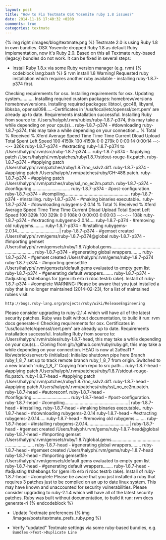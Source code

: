 ```yaml
---
layout: post
title: "How to Fix Textmate OSX Yosemite ruby 1.8 issues?"
date: 2014-11-16 17:40:32 +0200
comments: true
categories: textmate
---
```

{% img right /images/blog/textmate.png %}
Textmate 2.0 is using Ruby 1.8 in own bundles. OSX Yosemite dropped Ruby 1.8 as default Ruby implementation, now it's Ruby 2.0. Based on this all Textmate ruby-based (legacy) bundles do not work. It can be fixed in several steps:

- Install Ruby 1.8.x via some Ruby version manager (e.g. rvm)
{% codeblock lang:bash %}
$ rvm install 1.8
Warning! Requested ruby installation which requires another ruby available - installing ruby-1.8.7-p374 first.

Checking requirements for osx.
Installing requirements for osx.
Updating system...........
Installing required custom packages: homebrew/versions homebrew/versions.
Installing required packages: libtool, gcc48, libyaml, libksba, openssl098.....-Certificates in '/usr/local/etc/openssl/cert.pem' are already up to date.
Requirements installation successful.
Installing Ruby from source to: /Users/halyph/.rvm/rubies/ruby-1.8.7-p374, this may take a while depending on your cpu(s)...
ruby-1.8.7-p374 - #downloading ruby-1.8.7-p374, this may take a while depending on your connection...
  % Total    % Received % Xferd  Average Speed   Time    Time     Time  Current
                                 Dload  Upload   Total   Spent    Left  Speed
100 4150k  100 4150k    0     0   279k      0  0:00:14  0:00:14 --:--:--  326k
ruby-1.8.7-p374 - #extracting ruby-1.8.7-p374 to /Users/halyph/.rvm/src/ruby-1.8.7-p374....
ruby-1.8.7-p374 - #applying patch /Users/halyph/.rvm/patches/ruby/1.8.7/stdout-rouge-fix.patch.
ruby-1.8.7-p374 - #applying patch /Users/halyph/.rvm/patches/ruby/1.8.7/no_sslv2.diff.
ruby-1.8.7-p374 - #applying patch /Users/halyph/.rvm/patches/ruby/GH-488.patch.
ruby-1.8.7-p374 - #applying patch /Users/halyph/.rvm/patches/ruby/ssl_no_ec2m.patch.
ruby-1.8.7-p374 - #configuring...............................
ruby-1.8.7-p374 - #post-configuration.
ruby-1.8.7-p374 - #compiling....................................................
ruby-1.8.7-p374 - #installing.
ruby-1.8.7-p374 - #making binaries executable..
ruby-1.8.7-p374 - #downloading rubygems-2.0.14
  % Total    % Received % Xferd  Average Speed   Time    Time     Time  Current
                                 Dload  Upload   Total   Spent    Left  Speed
100  329k  100  329k    0     0   108k      0  0:00:03  0:00:03 --:--:--  108k
ruby-1.8.7-p374 - #extracting rubygems-2.0.14....
ruby-1.8.7-p374 - #removing old rubygems.........
ruby-1.8.7-p374 - #installing rubygems-2.0.14..................................|
ruby-1.8.7-p374 - #gemset created /Users/halyph/.rvm/gems/ruby-1.8.7-p374@global
ruby-1.8.7-p374 - #importing gemset /Users/halyph/.rvm/gemsets/ruby/1.8.7/global.gems..............................................................
ruby-1.8.7-p374 - #generating global wrappers........
ruby-1.8.7-p374 - #gemset created /Users/halyph/.rvm/gems/ruby-1.8.7-p374
ruby-1.8.7-p374 - #importing gemsetfile /Users/halyph/.rvm/gemsets/default.gems evaluated to empty gem list
ruby-1.8.7-p374 - #generating default wrappers........
ruby-1.8.7-p374 - #adjusting #shebangs for (gem irb erb ri rdoc testrb rake).
Install of ruby-1.8.7-p374 - #complete
WARNING: Please be aware that you just installed a ruby that is no longer maintained (2014-02-23), for a list of maintained rubies visit:

    http://bugs.ruby-lang.org/projects/ruby/wiki/ReleaseEngineering

Please consider upgrading to ruby-2.1.4 which will have all of the latest security patches.
Ruby was built without documentation, to build it run: rvm docs generate-ri
Checking requirements for osx.
Certificates in '/usr/local/etc/openssl/cert.pem' are already up to date.
Requirements installation successful.
Installing Ruby from source to: /Users/halyph/.rvm/rubies/ruby-1.8.7-head, this may take a while depending on your cpu(s)...
Cloning from git://github.com/ruby/ruby.git, this may take a while depending on your connection.
HEAD is now at 2a9ea11 * lib/webrick/server.rb (initialize): Initialize shutdown pipe here
Branch ruby_1_8_7 set up to track remote branch ruby_1_8_7 from origin.
Switched to a new branch 'ruby_1_8_7'
Copying from repo to src path...
ruby-1.8.7-head - #applying patch /Users/halyph/.rvm/patches/ruby/1.8.7/stdout-rouge-fix.patch.
ruby-1.8.7-head - #applying patch /Users/halyph/.rvm/patches/ruby/1.8.7/no_sslv2.diff.
ruby-1.8.7-head - #applying patch /Users/halyph/.rvm/patches/ruby/ssl_no_ec2m.patch.
ruby-1.8.7-head - #autoreconf.
ruby-1.8.7-head - #configuring...............................
ruby-1.8.7-head - #post-configuration.
ruby-1.8.7-head - #compiling...................................................|
ruby-1.8.7-head - #installing.
ruby-1.8.7-head - #making binaries executable..
ruby-1.8.7-head - #downloading rubygems-2.0.14
ruby-1.8.7-head - #extracting rubygems-2.0.14.....
ruby-1.8.7-head - #removing old rubygems.........
ruby-1.8.7-head - #installing rubygems-2.0.14..................................|
ruby-1.8.7-head - #gemset created /Users/halyph/.rvm/gems/ruby-1.8.7-head@global
ruby-1.8.7-head - #importing gemset /Users/halyph/.rvm/gemsets/ruby/1.8.7/global.gems..............................................................
ruby-1.8.7-head - #generating global wrappers........
ruby-1.8.7-head - #gemset created /Users/halyph/.rvm/gems/ruby-1.8.7-head
ruby-1.8.7-head - #importing gemsetfile /Users/halyph/.rvm/gemsets/default.gems evaluated to empty gem list
ruby-1.8.7-head - #generating default wrappers........
ruby-1.8.7-head - #adjusting #shebangs for (gem irb erb ri rdoc testrb rake).
Install of ruby-1.8.7-head - #complete
Please be aware that you just installed a ruby that requires        3 patches just to be compiled on an up to date linux system.
This may have known and unaccounted for security vulnerabilities.
Please consider upgrading to ruby-2.1.4 which will have all of the latest security patches.
Ruby was built without documentation, to build it run: rvm docs generate-ri
{% endcodeblock %}

- Update Textmate preferences
{% img /images/posts/textmate_prefs_ruby.png %}

- Verify "updated" Textmate settings via some ruby-based bundles, 
e.g. `Bundles->Text->Duplicate Line`
